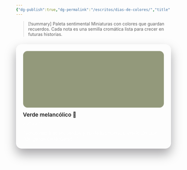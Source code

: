 ```yaml
---
{"dg-publish":true,"dg-permalink":"/escritos/dias-de-colores/","title":"Días de colores"}
---
```


> [!summary] Paleta sentimental
> Miniaturas con colores que guardan recuerdos. Cada nota es una semilla cromática lista para crecer en futuras historias.

<style>
.palette-grid {
  display: grid;
  grid-template-columns: repeat(auto-fit, minmax(240px, 1fr));
  gap: 1.25rem;
  margin-top: 1.5rem;
}

.palette-card {
  display: flex;
  flex-direction: column;
  gap: 0.75rem;
  padding: 1.35rem;
  border-radius: 1.15rem;
  text-decoration: none;
  color: inherit;
  background: rgba(255, 255, 255, 0.04);
  border: 1px solid rgba(255, 255, 255, 0.08);
  box-shadow: 0 18px 35px rgba(5, 1, 10, 0.35);
  transition: transform 0.2s ease, box-shadow 0.2s ease, border-color 0.2s ease;
}

.palette-card:hover,
.palette-card:focus-visible {
  transform: translateY(-4px);
  border-color: rgba(255, 255, 255, 0.2);
  box-shadow: 0 28px 48px rgba(5, 1, 10, 0.45);
}

.palette-card .swatch {
  width: 100%;
  aspect-ratio: 5 / 2;
  border-radius: 0.9rem;
  background: var(--tone);
  box-shadow: inset 0 0 0 1px rgba(255, 255, 255, 0.18);
}

.palette-card .tone-name {
  font-size: 1.1rem;
  font-weight: 600;
}

.palette-card .tone-meta {
  font-family: "Fira Code", "SFMono-Regular", ui-monospace, SFMono-Regular, Menlo, Monaco, Consolas, "Liberation Mono", "Courier New", monospace;
  letter-spacing: 0.06em;
  font-size: 0.9rem;
  color: rgba(255, 255, 255, 0.72);
}

.palette-card .tone-quote {
  font-size: 0.95rem;
  color: rgba(255, 255, 255, 0.78);
}
</style>

<div class="palette-grid">
  <a class="palette-card" href="/escritos/dias-de-colores/verde-melancolico/">
    <span class="swatch" style="--tone:#93997B;"></span>
    <span class="tone-name">Verde melancólico 🌱</span>
    <span class="tone-meta">#93997B</span>
    <span class="tone-quote">
      &ldquo;Verde que trae recuerdos y no de los buenos, verde del que dan ganas de lanzarse...&rdquo;
    </span>
  </a>
</div>
